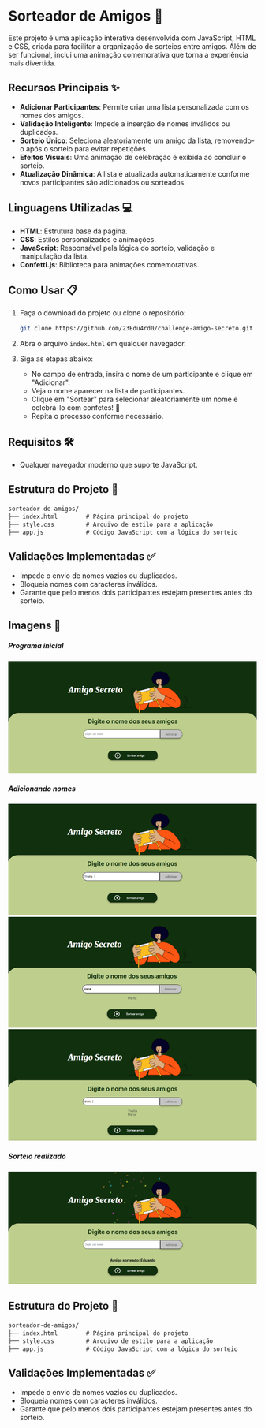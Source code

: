 # Sorteador de Amigos 🎉

Este projeto é uma aplicação interativa desenvolvida com JavaScript, HTML e CSS, criada para facilitar a organização de sorteios entre amigos. Além de ser funcional, inclui uma animação comemorativa que torna a experiência mais divertida.

## Recursos Principais ✨

- **Adicionar Participantes**: Permite criar uma lista personalizada com os nomes dos amigos.
- **Validação Inteligente**: Impede a inserção de nomes inválidos ou duplicados.
- **Sorteio Único**: Seleciona aleatoriamente um amigo da lista, removendo-o após o sorteio para evitar repetições.
- **Efeitos Visuais**: Uma animação de celebração é exibida ao concluir o sorteio.
- **Atualização Dinâmica**: A lista é atualizada automaticamente conforme novos participantes são adicionados ou sorteados.

## Linguagens Utilizadas 💻

- **HTML**: Estrutura base da página.
- **CSS**: Estilos personalizados e animações.
- **JavaScript**: Responsável pela lógica do sorteio, validação e manipulação da lista.
- **Confetti.js**: Biblioteca para animações comemorativas.

## Como Usar 📋

1. Faça o download do projeto ou clone o repositório:
   ```bash
   git clone https://github.com/23Edu4rd0/challenge-amigo-secreto.git
   ```

2. Abra o arquivo `index.html` em qualquer navegador.

3. Siga as etapas abaixo:
   - No campo de entrada, insira o nome de um participante e clique em "Adicionar".
   - Veja o nome aparecer na lista de participantes.
   - Clique em "Sortear" para selecionar aleatoriamente um nome e celebrá-lo com confetes! 🎊
   - Repita o processo conforme necessário.

## Requisitos 🛠️

- Qualquer navegador moderno que suporte JavaScript.

## Estrutura do Projeto 📂

```plaintext
sorteador-de-amigos/
├── index.html        # Página principal do projeto
├── style.css         # Arquivo de estilo para a aplicação
├── app.js            # Código JavaScript com a lógica do sorteio
```

## Validações Implementadas ✅

- Impede o envio de nomes vazios ou duplicados.
- Bloqueia nomes com caracteres inválidos.
- Garante que pelo menos dois participantes estejam presentes antes do sorteio.

## Imagens 📸

##### Programa inicial
![Imagem 1](./challenge-amigo-secreto_pt-main/assets/1.png)

##### Adicionando nomes
![Imagem 2](./challenge-amigo-secreto_pt-main/assets/2.png)
![Imagem 3](./challenge-amigo-secreto_pt-main/assets/image.png)
![Imagem 4](./challenge-amigo-secreto_pt-main/assets/4.png)

##### Sorteio realizado
![Imagem 5](./challenge-amigo-secreto_pt-main/assets/5.png)


## Estrutura do Projeto 📂

```plaintext
sorteador-de-amigos/
├── index.html        # Página principal do projeto
├── style.css         # Arquivo de estilo para a aplicação
├── app.js            # Código JavaScript com a lógica do sorteio
```

## Validações Implementadas ✅

- Impede o envio de nomes vazios ou duplicados.
- Bloqueia nomes com caracteres inválidos.
- Garante que pelo menos dois participantes estejam presentes antes do sorteio.
